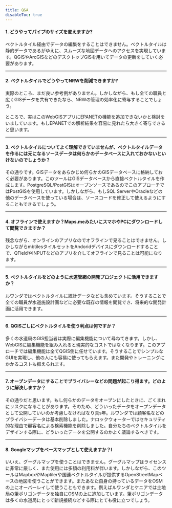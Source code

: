```yaml
---
title: Q&A
disableToc: true
---
```


#### 1. どうやってパイプのサイズを変えますか?
ベクトルタイル経由でデータの編集をすることはできません。ベクトルタイルは静的データであるがゆえに、スムーズな地図データへのアクセスを実現しています。QGISやArcGISなどのデスクトップGISを用いてデータの更新をしていく必要があります。

---
#### 2. ベクトルタイルでどうやってNRWを削減できますか?
実際のところ、まだ良い参考例がありません。しかしながら、もし全ての職員と広くGISデータを共有できたなら、NRWの管理の効率化に寄与することでしょう。

ところで、実はこのWebGISアプリにEPANETの機能を追加できないかと検討をいましています。もしEPANETでの解析結果を容易に見れたら大きく寄与できると思います。

---
#### 3. ベクトルタイルについてよく理解できていませんが、ベクトルタイルデータを作るには元になるソースデータは何らかのデータベースに入れておかないといけないのでしょうか？
その通りです。GISデータをあらかじめ何らかのGISデータベースに格納しておく必要があります。このツールはGISデータベースから直接ベクトルタイルを作成します。PostgreSQL/PostGISはオープンソースであるのでこのアプローチではPostGISを使用しています。しかしながら、もしSQL ServerやOracleなどの他のデータベースを使っている場合は、ソースコードを修正して使えるようにすることもできるでしょう。

---
#### 4. オフラインで使えますか？Maps.meみたいにスマホやPCにダウンロードして閲覧できますか？
残念ながら、オンラインのアプリなのでオフラインで見ることはできません。しかしながらmbtilesタイルセットをAndoridデバイスにダウンロードすることで、QFieldやINPUTなどのアプリを介してオフラインで見ることは可能になります。

---
#### 5. ベクトルタイルをどのように水道管網の開発プロジェクトに活用できますか？
ルワンダではベクトルタイルに統計データなども含めています。そうすることで全ての職員が水道施設計画などに必要な既存の情報を閲覧でき、将来的な開発計画に活用できます。 

---
#### 6. QGISごしにベクトルタイルを使う利点は何ですか？
多くの水道局のGIS担当者は実際に編集機能について尋ねてきます。しかし、WebGISに編集機能を組み入れると現実的なコストではなくなります。このアプローチでは編集機能は全てQGIS側に任せています。そうすることでシンプルなGUIを実現し、他の人にも容易に使ってもらえます。また開発やトレーニングにかかるコストも抑えられます。

---
#### 7. オープンデータにすることでプライバシーなどの問題が起こり得ます。どのように解決しますか？
その通りだと思います。もし何らかのデータをオープンにしたときに、ごくまれにリスクになることがあります。そのため、どういったデータをオープンデータとして公開していいのか考慮しなければなり真s年。ルワンダでは顧客名などのプライバシーデータは基本削除しました。ナロックウォーターではセキュリティ的な理由で顧客名による検索機能を削除しました。自分たちのベクトルタイルをデザインする際に、どういったデータを公開するのかよく議論するべきです。

---
#### 8. Googleマップをベースマップとして使えますか？I
いいえ、グーグルマップを使うことはできません。グーグルマップはライセンスに非常に厳しく、また使用には多額の利用料が伴います。しかしながら、このツールはMapboxやMaptilerや国連ベクトルタイルが提供するOpenStreetMapベースの地図を使うことができます。またあなた自身の持っているデータをOSMの上にオーバーレイして使うこともできます。例えばルワンダとケニアでは土地局の筆ポリゴンデータを独自にOSMの上に追加しています。筆ポリゴンデータは多くの水道局にとって新規接続などする際にとても役に立つでしょう。
